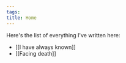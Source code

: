 ```yaml
---
tags: 
title: Home
---
```

Here's the list of everything I've written here:
- [[I have always known]]
- [[Facing death]]